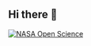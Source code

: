 ## Hi there 👋

<!--START_SECTION:badges-->
[![NASA Open Science](https://images.credly.com/size/110x110/images/d64b24d8-66f3-435a-bc76-2d70c26b0d67/image.png)](http://www.credly.com/badges/2df716f9-7be4-4971-8af9-0f9d5dc0352b "NASA Open Science")
<!--END_SECTION:badges-->
